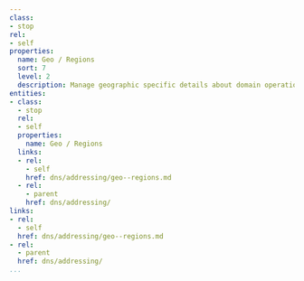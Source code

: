 ```yaml
---
class:
- stop
rel:
- self
properties:
  name: Geo / Regions
  sort: 7
  level: 2
  description: Manage geographic specific details about domain operation.
entities:
- class:
  - stop
  rel:
  - self
  properties:
    name: Geo / Regions
  links:
  - rel:
    - self
    href: dns/addressing/geo--regions.md
  - rel:
    - parent
    href: dns/addressing/
links:
- rel:
  - self
  href: dns/addressing/geo--regions.md
- rel:
  - parent
  href: dns/addressing/
...
```

